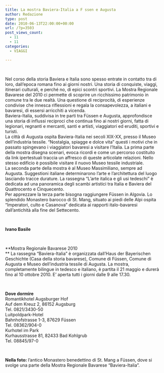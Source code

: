 ```yaml
---
title: La mostra Baviera-Italia a F ssen e Augusta
author: Redazione
type: post
date: 2010-06-13T22:00:00+00:00
url: /?p=3503
post_views_count:
  - 11
  - 11
categories:
  - VIAGGI

---
```

&nbsp;

Nel corso della storia Baviera e Italia sono spesso entrate in contatto tra di loro, dall&rsquo;epoca romana fino ai giorni nostri. Una storia di conquiste, viaggi, itinerari culturali, e perch&eacute; no, di epici scontri sportivi. La Mostra Regionale Bavarese del 2010 ci permette di scoprire un ricchissimo patrimonio in comune tra le due realt&agrave;. Una questione di reciprocit&agrave;, di esperienze condivise che innesca riflessioni e regala la consapevolezza, a italiani e bavaresi, di essersi arricchiti a vicenda.  
Baviera&#45;Italia, suddivisa in tre parti tra F&uuml;ssen e Augusta, approfondisce una storia di influssi reciproci che continua fino ai nostri giorni, fatta di legionari, regnanti e mercanti, santi e artisti, viaggiatori ed eruditi, sportivi e turisti.  
La citt&agrave; di Augusta ospita Baviera&#45;Italia nei secoli XIX&#45;XX, presso il Museo dell&rsquo;industria tessile. &ldquo;Nostalgia, spiagge e dolce vita&rdquo; questi i motivi che in passato spingevano i viaggiatori bavaresi a visitare l&rsquo;Italia. La prima parte della mostra disegna scenari, evoca ricordi e come un percorso costituito da link ipertestuali traccia un affresco di queste articolate relazioni. Nello stesso edificio &egrave; possibile visitare il nuovo Museo tessile industriale.  
La seconda parte della mostra &egrave; al Museo Massimiliano, sempre ad Augusta. Suggestioni italiane determinarono l&rsquo;arte e l&rsquo;architettura del luogo lasciando tracce durature. La rassegna &ldquo;L&rsquo;arte italica e gli usi tedeschi&rdquo; &egrave; dedicata ad una panoramica degli scambi artistici tra Italia e Baviera del Quattrocento e Cinquecento.  
Per apprezzare la terza parte bisogna raggiungere F&uuml;ssen in Algovia. Lo splendido Monastero barocco di St. Mang, situato ai piedi delle Alpi ospita &ldquo;Imperatori, culto e Casanova&rdquo; dedicata ai rapporti italo&#45;bavaresi dall&rsquo;antichit&agrave; alla fine del Settecento.

&nbsp;

**Ivano Basile**

&nbsp;

**Mostra Regionale Bavarese 2010  
** La rassegna &ldquo;Baviera&#45;Italia&rdquo; &egrave; organizzata dall&#8217;Haus der Bayerischen Geschichte (Casa della storia bavarese), Comune di F&uuml;ssen, Comune di Augusta e Museo dell&rsquo;industria tessile di Augusta. La mostra, completamente bilingue in tedesco e italiano, &egrave; partita il 21 maggio e durer&agrave; fino al 10 ottobre 2010. E&#8217; aperta tutti i giorni dalle 9 alle 17.30.

&nbsp;

**Dove dormire**  
Romantikhotel Augsburger Hof  
Auf dem Kreuz 2, 86152 Augsburg  
Tel. 0821/3430&#45;50  
Luitpoldpark&#45;Hotel  
Bahnhofstrasse 1&#45;3, 87629 F&uuml;ssen  
Tel. 08362/904&#45;0  
Kurhotel im Park  
Kurhausstrasse 81, 82433 Bad Kohlgrub  
Tel. 08845/97&#45;0

&nbsp;

**Nella foto:** l&#8217;antico Monastero benedettino di St. Mang a F&uuml;ssen, dove si svolge una parte della Mostra Regionale Bavarese &ldquo;Baviera&#45;Italia&rdquo;.